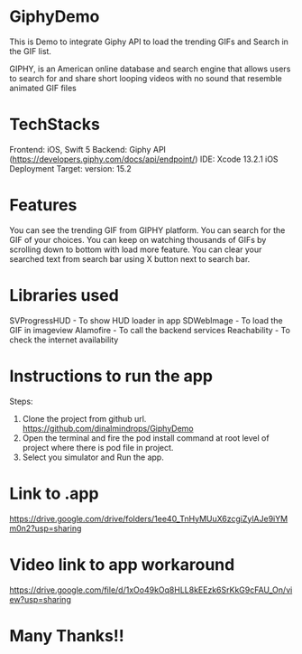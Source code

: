 # GiphyDemo
This is Demo to integrate Giphy API to load the trending GIFs and Search in the GIF list.

GIPHY, is an American online database and search engine that allows users to search for and share short looping videos with no sound that resemble animated GIF files

# TechStacks
Frontend: iOS, Swift 5
Backend: Giphy API (https://developers.giphy.com/docs/api/endpoint/)
IDE: Xcode 13.2.1
iOS Deployment Target: version: 15.2

# Features 
You can see the trending GIF from GIPHY platform. 
You can search for the GIF of your choices.
You can keep on watching thousands of GIFs by scrolling down to bottom with load more feature.
You can clear your searched text from search bar using X button next to search bar.

# Libraries used
SVProgressHUD - To show HUD loader in app
SDWebImage - To load the GIF in imageview
Alamofire - To call the backend services
Reachability - To check the internet availability

# Instructions to run the app
Steps:
1. Clone the project from github url. https://github.com/dinalmindrops/GiphyDemo
2. Open the terminal and fire the pod install command at root level of project where there is pod file in project.
3. Select you simulator and Run the app.

# Link to .app
https://drive.google.com/drive/folders/1ee40_TnHyMUuX6zcgiZylAJe9iYMm0n2?usp=sharing

# Video link to app workaround
https://drive.google.com/file/d/1xOo49kOq8HLL8kEEzk6SrKkG9cFAU_On/view?usp=sharing

# Many Thanks!!
